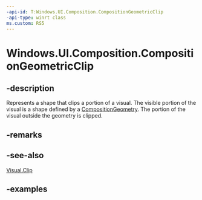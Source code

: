 ```yaml
---
-api-id: T:Windows.UI.Composition.CompositionGeometricClip
-api-type: winrt class
ms.custom: RS5
---
```


<!-- Class syntax.
public class CompositionGeometricClip : CompositionClip, CompositionClip
-->

# Windows.UI.Composition.CompositionGeometricClip

## -description

Represents a shape that clips a portion of a visual. The visible portion of the visual is a shape defined by a [CompositionGeometry](compositiongeometry.md). The portion of the visual outside the geometry is clipped.



## -remarks

## -see-also

[Visual.Clip](visual_clip.md)

## -examples

